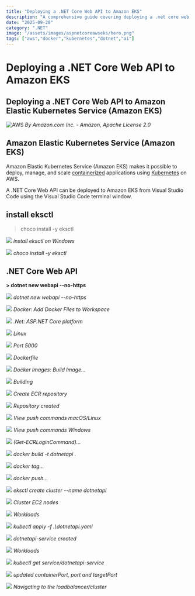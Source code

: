 ```yaml
---
title: "Deploying a .NET Core Web API to Amazon EKS"
description: "A comprehensive guide covering deploying a .net core web api to amazon eks"
date: "2025-09-20"
category: ".NET"
image: "/assets/images/aspnetcoreawseks/hero.png"
tags: ["aws","docker","kubernetes","dotnet","ai"]
---
```


# Deploying a .NET Core Web API to Amazon EKS

## Deploying a .NET Core Web API to Amazon Elastic Kubernetes Service (Amazon EKS)

![AWS](/assets/images/aspnetcoreawseks/amazon-web-services-logo.svg)
*By Amazon.com Inc. - Amazon, Apache License 2.0*


## Amazon Elastic Kubernetes Service (Amazon EKS)

Amazon Elastic Kubernetes Service (Amazon EKS) makes it possible to deploy, manage, and scale [containerized](docker.html) applications using [Kubernetes](kubernetes.html) on AWS. 

A .NET Core Web API can be deployed to Amazon EKS from Visual Studio Code using the Visual Studio Code terminal window.


## install eksctl

> choco install -y eksctl

![](/assets/images/aspnetcoreawseks/the-eksctl-command-line-utility-amazon-eks-google-chrome-8-16-2021-8-20-21-pm-1836x975.png)
*install eksctl on Windows*

![](/assets/images/aspnetcoreawseks/select-administrator-windows-powershell-8-16-2021-8-24-46-pm-1200x440.png)
*choco install -y eksctl*


## .NET Core Web API

**> dotnet new webapi --no-https**

![](/assets/images/aspnetcoreawseks/dotnetapi-visual-studio-code-8-16-2021-8-28-32-pm-1536x720.png)
*dotnet new webapi --no-https*

![](/assets/images/aspnetcoreawseks/dotnetapi-visual-studio-code-8-16-2021-8-29-44-pm-1536x720.png)
*Docker: Add Docker Files to Workspace*

![](/assets/images/aspnetcoreawseks/dotnetapi-visual-studio-code-8-16-2021-8-29-55-pm-1536x720.png)
*.Net: ASP.NET Core platform*

![](/assets/images/aspnetcoreawseks/dotnetapi-visual-studio-code-8-16-2021-8-30-04-pm-1536x720.png)
*Linux*

![](/assets/images/aspnetcoreawseks/dotnetapi-visual-studio-code-8-16-2021-8-30-15-pm-1536x720.png)
*Port 5000*

![](/assets/images/aspnetcoreawseks/dotnetapi-visual-studio-code-8-16-2021-8-31-14-pm-1536x720.png)
*Dockerfile*

![](/assets/images/aspnetcoreawseks/dotnetapi-visual-studio-code-8-16-2021-8-31-34-pm-1536x720.png)
*Docker Images: Build Image...*

![](/assets/images/aspnetcoreawseks/dotnetapi-visual-studio-code-8-16-2021-8-32-32-pm-1536x720.png)
*Building*

![](/assets/images/aspnetcoreawseks/amazon-ecr-google-chrome-8-16-2021-8-34-25-pm-1836x975.png)
*Create ECR repository*

![](/assets/images/aspnetcoreawseks/amazon-ecr-google-chrome-8-16-2021-8-34-51-pm-1836x975.png)
*Repository created*

![](/assets/images/aspnetcoreawseks/amazon-ecr-google-chrome-8-16-2021-8-35-04-pm-1836x975.png)
*View push commands macOS/Linux*

![](/assets/images/aspnetcoreawseks/amazon-ecr-google-chrome-8-16-2021-8-37-22-pm-1836x975.png)
*View push commands Windows*

![](/assets/images/aspnetcoreawseks/administrator-windows-powershell-8-16-2021-9-12-34-pm-1200x440.png)
*(Get-ECRLoginCommand)...*

![](/assets/images/aspnetcoreawseks/dockerfile-dotnetapi-visual-studio-code-8-16-2021-9-15-23-pm-1536x720.png)
*docker build -t dotnetapi .*

![](/assets/images/aspnetcoreawseks/dockerfile-dotnetapi-visual-studio-code-8-16-2021-9-16-17-pm-1536x720.png)
*docker tag...*

![](/assets/images/aspnetcoreawseks/dockerfile-dotnetapi-visual-studio-code-8-16-2021-9-16-42-pm-1536x720.png)
*docker push...*

![](/assets/images/aspnetcoreawseks/administrator-windows-powershell-8-16-2021-9-19-09-pm-1200x440.png)
*eksctl create cluster --name dotnetapi*

![](/assets/images/aspnetcoreawseks/amazon-eks-google-chrome-8-16-2021-9-38-55-pm-1644x1069.png)
*Cluster EC2 nodes*

![](/assets/images/aspnetcoreawseks/amazon-eks-google-chrome-8-16-2021-9-39-05-pm-1644x1069.png)
*Workloads*

![](/assets/images/aspnetcoreawseks/dotnetapi.yaml-dotnetapi-visual-studio-code-8-16-2021-9-39-22-pm-1536x720.png)
*kubectl apply -f .\dotnetapi.yaml*

![](/assets/images/aspnetcoreawseks/dotnetapi.yaml-dotnetapi-visual-studio-code-8-16-2021-9-39-31-pm-1536x720.png)
*dotnetapi-service created*

![](/assets/images/aspnetcoreawseks/amazon-eks-google-chrome-8-16-2021-9-39-52-pm-1644x1069.png)
*Workloads*

![](/assets/images/aspnetcoreawseks/dotnetapi.yaml-dotnetapi-visual-studio-code-8-16-2021-9-42-16-pm-1536x720.png)
*kubectl get service/dotnetapi-service*

![](/assets/images/aspnetcoreawseks/dotnetapi.yaml-dotnetapi-visual-studio-code-8-16-2021-9-49-39-pm-1536x720.png)
*updated containerPort, port and targetPort*

![](/assets/images/aspnetcoreawseks/a7eddbf5e5f594b32b4f127603f1de51-188864526.us-east-1.elb.amazonaws.com-weatherforecast-google-chrome-8-16-2021-9-50-04-pm-1407x381.png)
*Navigating to the loadbalancer/cluster*
